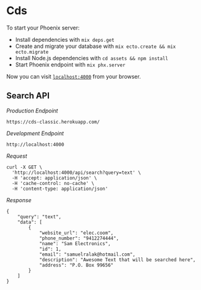 # Cds

To start your Phoenix server:

  * Install dependencies with `mix deps.get`
  * Create and migrate your database with `mix ecto.create && mix ecto.migrate`
  * Install Node.js dependencies with `cd assets && npm install`
  * Start Phoenix endpoint with `mix phx.server`

Now you can visit [`localhost:4000`](http://localhost:4000) from your browser.

## Search API

*Production Endpoint*

`https://cds-classic.herokuapp.com/`

*Development Endpoint*

`http://localhost:4000`

*Request*

```
curl -X GET \
  'http://localhost:4000/api/search?query=text' \
  -H 'accept: application/json' \
  -H 'cache-control: no-cache' \
  -H 'content-type: application/json'
```

*Response*

```
{
    "query": "text",
    "data": [
        {
            "website_url": "elec.coom",
            "phone_number": "9412274444",
            "name": "Sam Electronics",
            "id": 1,
            "email": "samuelralak@hotmail.com",
            "description": "Awesome Text that will be searched here",
            "address": "P.O. Box 99656"
        }
    ]
}
```
